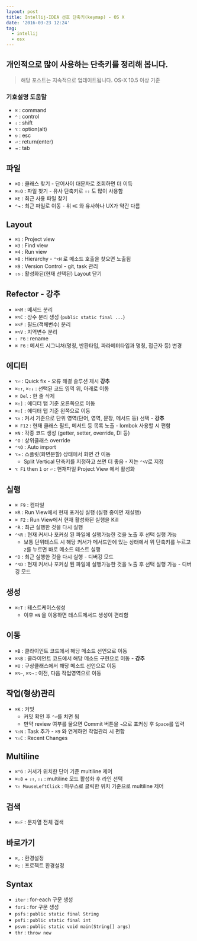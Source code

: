 ```yaml
---
layout: post
title: Intellij-IDEA 선호 단축키(keymap) - OS X
date: '2016-03-23 12:24'
tag:
  - intellij
  - osx
---
```


## 개인적으로 많이 사용하는 단축키를 정리해 봅니다.

> 해당 포스트는 지속적으로 업데이트됩니다. OS-X 10.5 이상 기준

### 기호설명 도움말

- `⌘` : command
- `⌃` : control
- `⇧` : shift
- `⌥` : option(alt)
- `⎋` : esc
- `⏎` : return(enter)
- `⇥` : tab

## 파일

- `⌘O` : 클래스 찾기 - 단어사이 대문자로 조회하면 더 이득
- `⌘⇧O` : 파일 찾기 - 유사 단축키로 `⇧⇧` 도 많이 사용함
- `⌘E` : 최근 사용 파일 찾기
- `⌃⇥` : 최근 파일로 이동 - 위 `⌘E` 와 유사하나 UX가 약간 다름

## Layout

- `⌘1` : Project view
- `⌘3` : Find view
- `⌘4` : Run view
- `⌘8` : Hierarchy - `⌃⌥H` 로 메소드 호출을 찾으면 노출됨
- `⌘9` : Version Control - git, task 관리
- `⇧⎋` : 활성화된(현재 선택된) Layout 닫기

## Refector - 강추

- `⌘⌥M` : 메서드 분리
- `⌘⌥C` : 상수 분리 생성 (`public static final ...`)
- `⌘⌥F` : 필드(객체변수) 분리
- `⌘⌥V` : 지역변수 분리
- `⇧ F6` : rename
- `⌘ F6` : 메서드 시그니쳐(명칭, 반환타입, 파라메터타입과 명칭, 접근자 등) 변경

## 에디터

- `⌥⏎` : Quick fix - 오류 해결 솔루션 제시 **강추**
- `⌘⇧↑`, `⌘⇧↓` : 선택된 코드 영역 위, 아래로 이동
- `⌘ Del` : 한 줄 삭제
- `⌘⇧]` : 에디터 탭 기준 오른쪽으로 이동
- `⌘⇧[` : 에디터 탭 기준 왼쪽으로 이동
- `⌥↑` : 커서 기준으로 단위 영역(단어, 영역, 문장, 메서드 등) 선택 - **강추**
- `⌘ F12` : 현재 클래스 필드, 메서드 등 목록 노출 - lombok 사용할 시 편함
- `⌘N` : 각종 코드 생성 (getter, setter, override, DI 등)
- `⌃O` : 상위클래스 override
- `⌃⌥O` : Auto import
- `⌥⇥` : 스플릿(화면분할) 상태에서 화면 간 이동
    - Split Vertical 단축키를 지정하고 쓰면 더 좋음 - 저는 `⌃⌥V`로 지정
- `⌥ F1` then `1` or `⏎` : 현재파일 Project View 에서 활성화 

## 실행

- `⌘ F9` : 컴파일
- `⌘R` : Run View에서 현재 포커싱 실행 (실행 중이면 재실행)
- `⌘ F2` : Run View에서 현재 활성화된 실행을 Kill
- `⌃R` : 최근 실행한 것을 다시 실행
- `⌃⌥R` : 현재 커서나 포커싱 된 파일에 실행가능한 것을 노출 후 선택 실행 가능
    - 보통 단위테스트 시 해당 커서가 메서드안에 있는 상태에서 위 단축키를 누르고 `2`를 누르면 바로 메소드 테스트 실행
- `⌃D` : 최근 실행한 것을 다시 실행 - 디버깅 모드
- `⌃⌥D` : 현재 커서나 포커싱 된 파일에 실행가능한 것을 노출 후 선택 실행 가능 - 디버깅 모드

## 생성

- `⌘⇧T` : 테스트케이스생성
    - 이후 `⌘N` 을 이용하면 테스트메서드 생성이 편리함

## 이동

- `⌘B` : 클라이언트 코드에서 해당 메소드 선언으로 이동
- `⌘⌥B` : 클라이언트 코드에서 해당 메소드 구현으로 이동 - **강추**
- `⌘U` : 구상클래스에서 해당 메소드 선언으로 이동
- `⌘⌥←`, `⌘⌥→` : 이전, 다음 작업영역으로 이동

## 작업(형상)관리

- `⌘K` : 커밋
    - 커밋 확인 후 `⌃⏎`를 치면 됨
    - 만약 review 여부를 물으면 Commit 버튼을 `⇥`으로 포커싱 후 `Space`를 입력
- `⌥⇧N` : Task 추가 - `⌘9` 와 연계하면 작업관리 시 편함
- `⌥⇧C` : Recent Changes

## Multiline

- `⌘⌃G` : 커서가 위치한 단어 기준 multiline 제어
- `⌘⇧8` + `⇧↑`, `⇧↓` : multiline 모드 활성화 후 라인 선택
- `⌥⇧ MouseLeftClick` : 마우스로 클릭한 위치 기준으로 multiline 제어

## 검색

- `⌘⇧F` : 문자열 전체 검색

## 바로가기

- `⌘,` : 환경설정
- `⌘;` : 프로젝트 환경설정

## Syntax

- `iter` : for-each 구문 생성
- `fori` : for 구문 생성
- `psfs` : `public static final String`
- `psfi` : `public static final int`
- `psvm` : `public static void main(String[] args)`
- `thr` : `throw new`
